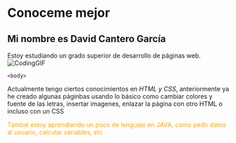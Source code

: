 # Conoceme mejor
## Mi nombre es David Cantero García
Estoy estudiando un grado superior de desarrollo de páginas web.![CodingGIF](https://github.com/user-attachments/assets/e13c32ca-1fc5-4f31-a566-afe9539b0dd6)
<!DOCTYPE html>
<html>
    <head>
        <title>David Cantero García</title>
    </head>

    <body>
Actualmente tengo ciertos conocimientos en <i>HTML y CSS</i>, anteriormente ya he creado algunas páginbas usando lo básico como cambiar colores y fuente de las letras, insertar imagenes, enlazar la página con otro HTML o incluso con un CSS

<div>
<p  style ="color: orange;">Tambié estoy aprendiendo un poco de lenguaje en JAVA, como pedir datos al usuario, calcular variables, etc </p>
</div>
</body>
</html>


